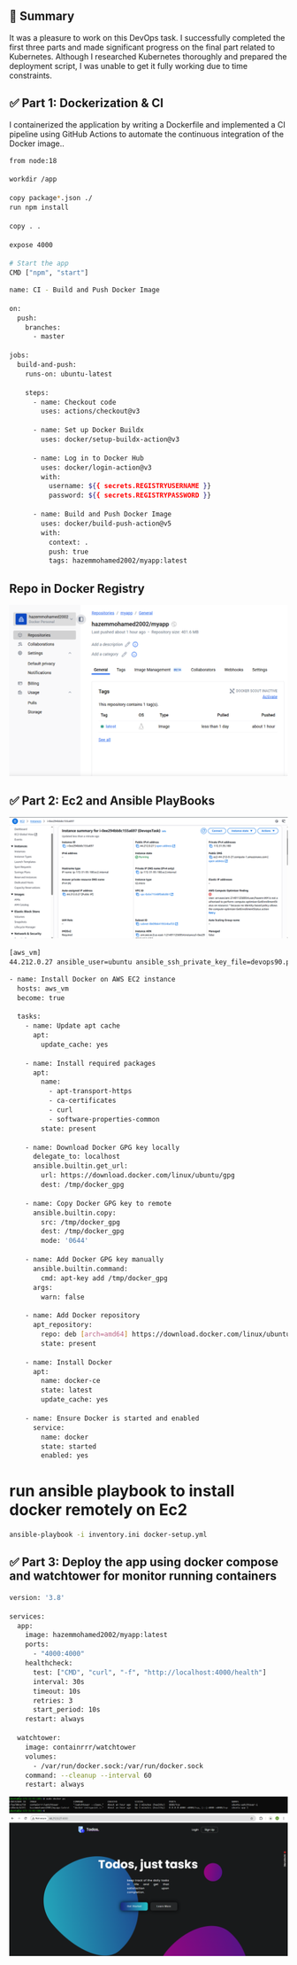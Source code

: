 ## 📝 Summary

It was a pleasure to work on this DevOps task. I successfully completed the first three parts and made significant progress on the final part related to Kubernetes. Although I researched Kubernetes thoroughly and prepared the deployment script, I was unable to get it fully working due to time constraints.

## ✅ Part 1: Dockerization & CI
I containerized the application by writing a Dockerfile and implemented a CI pipeline using GitHub Actions to automate the continuous integration of the Docker image..


```bash
from node:18 

workdir /app

copy package*.json ./
run npm install 

copy . . 

expose 4000 

# Start the app
CMD ["npm", "start"]


```


```bash
name: CI - Build and Push Docker Image

on:
  push:
    branches:
      - master

jobs:
  build-and-push:
    runs-on: ubuntu-latest

    steps:
      - name: Checkout code
        uses: actions/checkout@v3

      - name: Set up Docker Buildx
        uses: docker/setup-buildx-action@v3

      - name: Log in to Docker Hub
        uses: docker/login-action@v3
        with:
          username: ${{ secrets.REGISTRYUSERNAME }}
          password: ${{ secrets.REGISTRYPASSWORD }}

      - name: Build and Push Docker Image
        uses: docker/build-push-action@v5
        with:
          context: .
          push: true
          tags: hazemmohamed2002/myapp:latest
```



## Repo in Docker Registry

![dockerRegistry](./images/docker-registry.PNG)


## ✅ Part 2: Ec2 and Ansible PlayBooks
![Ec2Instance](./images/ec2-instance.PNG)

```bash
[aws_vm]
44.212.0.27 ansible_user=ubuntu ansible_ssh_private_key_file=devops90.pem
```

```bash
- name: Install Docker on AWS EC2 instance
  hosts: aws_vm
  become: true

  tasks:
    - name: Update apt cache
      apt:
        update_cache: yes

    - name: Install required packages
      apt:
        name:
          - apt-transport-https
          - ca-certificates
          - curl
          - software-properties-common
        state: present

    - name: Download Docker GPG key locally
      delegate_to: localhost
      ansible.builtin.get_url:
        url: https://download.docker.com/linux/ubuntu/gpg
        dest: /tmp/docker_gpg

    - name: Copy Docker GPG key to remote
      ansible.builtin.copy:
        src: /tmp/docker_gpg
        dest: /tmp/docker_gpg
        mode: '0644'

    - name: Add Docker GPG key manually
      ansible.builtin.command:
        cmd: apt-key add /tmp/docker_gpg
      args:
        warn: false

    - name: Add Docker repository
      apt_repository:
        repo: deb [arch=amd64] https://download.docker.com/linux/ubuntu focal stable
        state: present

    - name: Install Docker
      apt:
        name: docker-ce
        state: latest
        update_cache: yes

    - name: Ensure Docker is started and enabled
      service:
        name: docker
        state: started
        enabled: yes
```
# run ansible playbook to install docker remotely on Ec2
```bash
ansible-playbook -i inventory.ini docker-setup.yml
```

## ✅ Part 3: Deploy the app using docker compose and watchtower for monitor running containers
```bash
version: '3.8'

services:
  app:
    image: hazemmohamed2002/myapp:latest
    ports:
      - "4000:4000"
    healthcheck:
      test: ["CMD", "curl", "-f", "http://localhost:4000/health"]
      interval: 30s
      timeout: 10s
      retries: 3
      start_period: 10s
    restart: always

  watchtower:
    image: containrrr/watchtower
    volumes:
      - /var/run/docker.sock:/var/run/docker.sock
    command: --cleanup --interval 60
    restart: always
```
![health checks](./images/healthchecks.PNG)
![app deployed](./images/appdeployed.PNG)

